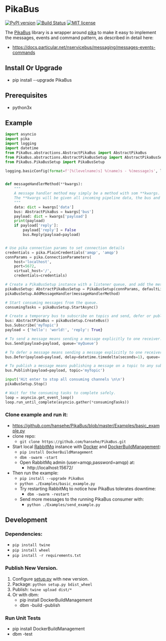 # PikaBus

[![PyPI version](https://badge.fury.io/py/PikaBus.svg)](https://badge.fury.io/py/PikaBus)
[![Build Status](https://travis-ci.com/hansehe/PikaBus.svg?branch=master)](https://travis-ci.com/hansehe/PikaBus)
[![MIT license](http://img.shields.io/badge/license-MIT-brightgreen.svg)](http://opensource.org/licenses/MIT)

The [PikaBus](https://github.com/hansehe/PikaBus) library is a wrapper around [pika](https://pypi.org/project/pika/) 
to make it easy to implement the messages, events and command pattern, as described in detail here:
- https://docs.particular.net/nservicebus/messaging/messages-events-commands


## Install Or Upgrade
- pip install --upgrade PikaBus

## Prerequisites
- python3x

## Example
```python
import asyncio
import pika
import logging
import datetime
from PikaBus.abstractions.AbstractPikaBus import AbstractPikaBus
from PikaBus.abstractions.AbstractPikaBusSetup import AbstractPikaBusSetup
from PikaBus.PikaBusSetup import PikaBusSetup

logging.basicConfig(format=f'[%(levelname)s] %(name)s - %(message)s', level='WARNING')


def messageHandlerMethod(**kwargs):
    """
    A message handler method may simply be a method with som **kwargs.
    The **kwargs will be given all incoming pipeline data, the bus and the incoming payload.
    """
    data: dict = kwargs['data']
    bus: AbstractPikaBus = kwargs['bus']
    payload: dict = kwargs['payload']
    print(payload)
    if payload['reply']:
        payload['reply'] = False
        bus.Reply(payload=payload)


# Use pika connection params to set connection details
credentials = pika.PlainCredentials('amqp', 'amqp')
connParams = pika.ConnectionParameters(
    host='localhost',
    port=5672,
    virtual_host='/',
    credentials=credentials)

# Create a PikaBusSetup instance with a listener queue, and add the message handler method.
pikaBusSetup: AbstractPikaBusSetup = PikaBusSetup(connParams, defaultListenerQueue='myQueue')
pikaBusSetup.AddMessageHandler(messageHandlerMethod)

# Start consuming messages from the queue.
consumingTasks = pikaBusSetup.StartAsync()

# Create a temporary bus to subscribe on topics and send, defer or publish messages.
bus: AbstractPikaBus = pikaBusSetup.CreateBus()
bus.Subscribe('myTopic')
payload = {'hello': 'world!', 'reply': True}

# To send a message means sending a message explicitly to one receiver.
bus.Send(payload=payload, queue='myQueue')

# To defer a message means sending a message explicitly to one receiver with some delay before it is processed.
bus.Defer(payload=payload, delay=datetime.timedelta(seconds=1), queue='myQueue')

# To publish a message means publishing a message on a topic to any subscribers of the topic.
bus.Publish(payload=payload, topic='myTopic')

input('Hit enter to stop all consuming channels \n\n')
pikaBusSetup.Stop()

# Wait for the consuming tasks to complete safely.
loop = asyncio.get_event_loop()
loop.run_until_complete(asyncio.gather(*consumingTasks))
```

### Clone example and run it:
- https://github.com/hansehe/PikaBus/blob/master/Examples/basic_example.py
- clone repo: 
  - `git clone https://github.com/hansehe/PikaBus.git`
- Start local [RabbitMq](https://www.rabbitmq.com/) instance with [Docker](https://www.docker.com/products/docker-desktop) and [DockerBuildManagement](https://github.com/DIPSAS/DockerBuildManagement):
  - `pip install DockerBuildManagement` 
  - `dbm -swarm -start`
  - Open RabbitMq admin (user=amqp,password=amqp) at:
    - http://localhost:15672/ 
- Then run the example:
  - `pip install --upgrade PikaBus`
  - `python ./Examples/basic_example.py`
  - Try restarting RabbitMq to notice how PikaBus tolerates downtime:
    - `dbm -swarm -restart`
  - Send more messages to the running PikaBus consumer with:
    - `python ./Examples/send_example.py`

## Development

### Dependencies:
  - `pip install twine`
  - `pip install wheel`
  - `pip install -r requirements.txt`

### Publish New Version.
1. Configure [setup.py](./setup.py) with new version.
2. Package: `python setup.py bdist_wheel`
3. Publish: `twine upload dist/*`
4. Or with dbm:
   - pip install DockerBuildManagement 
   - dbm -build -publish 

### Run Unit Tests
- pip install DockerBuildManagement 
- dbm -test
